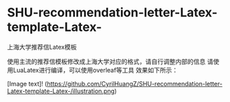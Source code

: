 # SHU-recommendation-letter-Latex-template-Latex-
上海大学推荐信Latex模板

使用主流的推荐信模板修改成上海大学对应的格式，请自行调整内部的信息
请使用LuaLatex进行编译，可以使用overleaf等工具
效果如下所示：

[Image text]!
(https://github.com/CyrilHuangZ/SHU-recommendation-letter-Latex-template-Latex-/illustration.png)
